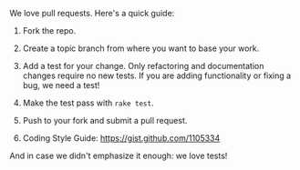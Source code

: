 We love pull requests. Here's a quick guide:

1. Fork the repo.

2. Create a topic branch from where you want to base your work. 

3. Add a test for your change. Only refactoring and documentation changes
require no new tests. If you are adding functionality or fixing a bug, we need
a test!

4. Make the test pass with `rake test`.

5. Push to your fork and submit a pull request.

6. Coding Style Guide: https://gist.github.com/1105334

And in case we didn't emphasize it enough: we love tests!
